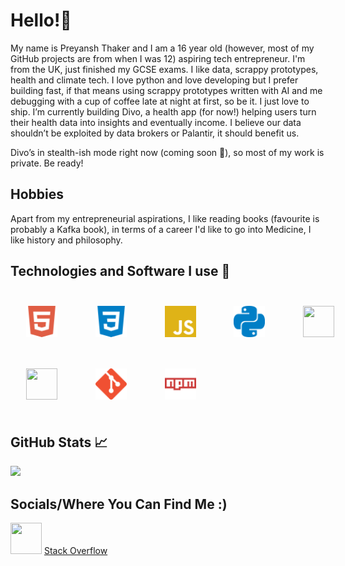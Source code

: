 <h1>Hello!👋</h1>
My name is Preyansh Thaker and I am a 16 year old (however, most of my GitHub projects are from when I was 12) aspiring tech entrepreneur. I'm from the UK, just finished my GCSE exams. I like data, scrappy prototypes, health and climate tech. I love python and love developing but I prefer building fast, if that means using scrappy prototypes written with AI and me debugging with a cup of coffee late at night at first, so be it. I just love to ship. I’m currently building Divo, a health app (for now!) helping users turn their health data into insights and eventually income. I believe our data shouldn’t be exploited by data brokers or Palantir, it should benefit us.

Divo’s in stealth-ish mode right now (coming soon 👀), so most of my work is private. Be ready!
<h2>Hobbies</h2>
Apart from my entrepreneurial aspirations, I like reading books (favourite is probably a Kafka book), in terms of a career I'd like to go into Medicine, I like history and philosophy.
<h2>Technologies and Software I use 🔧</h2> 
<div class="skill-wrapper" style="
    width: 100%;
    display: grid;
    grid-template-columns: repeat(auto-fit, minmax(50px, 1fr));
    grid-gap: 50px;
    padding: 25px;
    max-width: 800px;
    margin: auto;">
<img src="https://github.com/Steffan153/Steffan153/raw/main/icons/html5.svg" height=50px width=50px>
<img src="https://github.com/Steffan153/Steffan153/raw/main/icons/css3.svg" height=50px width=50px>
<img src="https://github.com/Steffan153/Steffan153/raw/main/icons/javascript.svg" height=50px width=50px>
<img src="https://github.com/Steffan153/Steffan153/raw/main/icons/python.svg" height=50px width=50px>
<img src="https://upload.wikimedia.org/wikipedia/commons/thumb/b/b2/Repl.it_logo.svg/440px-Repl.it_logo.svg.png" height=50px width=50px>
<img src="https://upload.wikimedia.org/wikipedia/commons/0/0d/C_Sharp_wordmark.svg" height=50px width=50px>
<img src="https://github.com/Steffan153/Steffan153/raw/main/icons/git.svg" height=50px width=50px>
<img src="https://github.com/Steffan153/Steffan153/raw/main/icons/npm.svg" height=50px width=50px>
</div>
<h2>GitHub Stats 📈</h2>
<img src="https://github-readme-stats.vercel.app/api/top-langs/?username=PreyZerThaker&theme=vue-dark">
<h2>Socials/Where You Can Find Me :)</h2>
<img src="https://upload.wikimedia.org/wikipedia/commons/e/ef/Stack_Overflow_icon.svg" height=50px width=50px> <a href=https://stackoverflow.com/users/15539708/preyansh0605>Stack Overflow</a>

